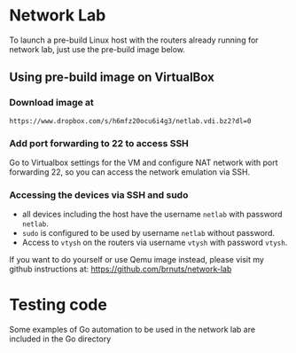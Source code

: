 # Network Lab

To launch a pre-build Linux host with the routers already running for network lab, just use the pre-build image below.

## Using pre-build image on VirtualBox
### Download image at
```
https://www.dropbox.com/s/h6mfz20ocu6i4g3/netlab.vdi.bz2?dl=0
```

### Add port forwarding to 22 to access SSH
Go to Virtualbox settings for the VM and configure NAT network with port forwarding 22, so you can access the network emulation via SSH.

### Accessing the devices via SSH and sudo
- all devices including the host have the username `netlab` with password `netlab`.
- `sudo` is configured to be used by username `netlab` without password.
- Access to `vtysh` on the routers via username `vtysh` with password `vtysh`.

If you want to do yourself or use Qemu image instead, please visit my github instructions at:
https://github.com/brnuts/network-lab

# Testing code
Some examples of Go automation to be used in the network lab are included in the Go directory
